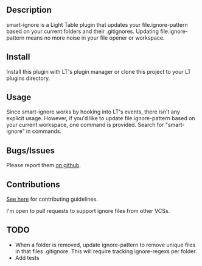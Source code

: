 ## Description

smart-ignore is a Light Table plugin that updates your file.ignore-pattern based on your current folders
and their .gitignores. Updating file.ignore-pattern means no more noise in your file opener or workspace.

## Install

Install this plugin with LT's plugin manager or clone this project to your LT plugins directory.

## Usage

Since smart-ignore works by hooking into LT's events, there isn't any explicit usage.
However, if you'd like to update file.ignore-pattern based on your current workspace, one command
is provided. Search for "smart-ignore" in commands.

## Bugs/Issues

Please report them [on github](http://github.com/cldwalker/smart-ignore/issues).

## Contributions

[See here](http://tagaholic.me/contributing.html) for contributing guidelines.

I'm open to pull requests to support ignore files from other VCSs.

## TODO
* When a folder is removed, update ignore-pattern to remove unique files in that files .gitignore.
  This will require tracking ignore-regexs per folder.
* Add tests

